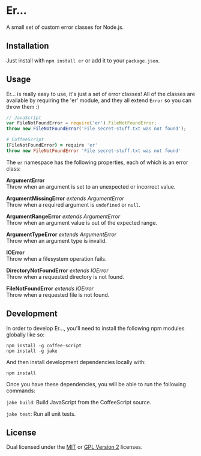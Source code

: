 
# Er... #

A small set of custom error classes for Node.js.


## Installation ##

Just install with `npm install er` or add it to your
`package.json`.


## Usage ##

Er... is really easy to use, it's just a set of error classes!
All of the classes are available by requiring the 'er' module,
and they all extend `Error` so you can throw them :)

```js
// JavaScript
var FileNotFoundError = require('er').FileNotFoundError;
throw new FileNotFoundError('File secret-stuff.txt was not found');
```

```coffeescript
# CoffeeScript
{FileNotFoundError} = require 'er'
throw new FileNotFoundError 'File secret-stuff.txt was not found'
```

The `er` namespace has the following properties, each of which
is an error class:

**ArgumentError**  
Throw when an argument is set to an unexpected or incorrect
value.

**ArgumentMissingError** *extends ArgumentError*  
Throw when a required argument is `undefined` or `null`.

**ArgumentRangeError** *extends ArgumentError*  
Throw when an argument value is out of the expected range.

**ArgumentTypeError** *extends ArgumentError*  
Throw when an argument type is invalid.

**IOError**  
Throw when a filesystem operation fails.

**DirectoryNotFoundError** *extends IOError*  
Throw when a requested directory is not found.

**FileNotFoundError** *extends IOError*  
Throw when a requested file is not found.


## Development ##

In order to develop Er..., you'll need to install the following
npm modules globally like so:

    npm install -g coffee-script
    npm install -g jake

And then install development dependencies locally with:

    npm install

Once you have these dependencies, you will be able to run the
following commands:

`jake build`: Build JavaScript from the CoffeeScript source.

`jake test`: Run all unit tests.


## License ##

Dual licensed under the [MIT][mit] or [GPL Version 2][gpl]
licenses.


[bookbind]: http://github.com/rowanmanning/bookbind
[jake]: http://github.com/mde/jake
[mit]: http://opensource.org/licenses/mit-license.php
[gpl]: http://opensource.org/licenses/gpl-2.0.php
